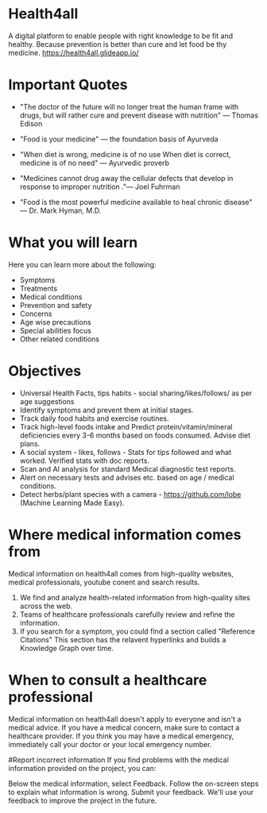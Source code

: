 # Health4all
A digital platform to enable people with right knowledge to be fit and healthy. Because prevention is better than cure and let food be thy medicine.
https://health4all.glideapp.io/

# Important Quotes 
- "The doctor of the future will no longer treat the human frame with drugs, but will rather cure and prevent disease with nutrition" — Thomas Edison
- "Food is your medicine" — the foundation basis of Ayurveda

- "When diet is wrong, medicine is of no use 
When diet is correct, medicine is of no need"  — Ayurvedic proverb 

- "Medicines cannot drug away the cellular defects that develop in response to improper nutrition ."— Joel Fuhrman 
- "Food is the most powerful medicine available to heal chronic disease" — Dr. Mark Hyman, M.D.

# What you will learn
Here you can learn more about the following:
+ Symptoms
+ Treatments
+ Medical conditions
+ Prevention and safety
+ Concerns
+ Age wise precautions
+ Special abilities focus 
+ Other related conditions

# Objectives
+ Universal Health Facts, tips habits - social sharing/likes/follows/ as per age suggestions
+ Identify symptoms and prevent them at initial stages.
+ Track daily food habits and exercise routines.
+ Track high-level foods intake and Predict protein/vitamin/mineral deficiencies every 3-6 months based on foods consumed. Advise diet plans.
+ A social system - likes, follows - Stats for tips followed and what worked. Verified stats with doc reports.
+ Scan and AI analysis for standard Medical diagnostic test reports.
+ Alert on necessary tests and advises etc. based on age / medical conditions.
+ Detect herbs/plant species with a camera - https://github.com/lobe (Machine Learning Made Easy).

# Where medical information comes from
Medical information on health4all comes from high-quality websites, medical professionals, youtube conent and search results.
1. We find and analyze health-related information from high-quality sites across the web.
2. Teams of healthcare professionals carefully review and refine the information. 
3. If you search for a symptom, you could find a section called "Reference Citations" This section has the relavent hyperlinks and builds a Knowledge Graph over time. 



# When to consult a healthcare professional
Medical information on health4all doesn't apply to everyone and isn't a medical advice. If you have a medical concern, make sure to contact a healthcare provider. If you think you may have a medical emergency, immediately call your doctor or your local emergency number.

#Report incorrect information
If you find problems with the medical information provided on the project, you can:

Below the medical information, select Feedback.
Follow the on-screen steps to explain what information is wrong.
Submit your feedback.
We'll use your feedback to improve the project in the future.
